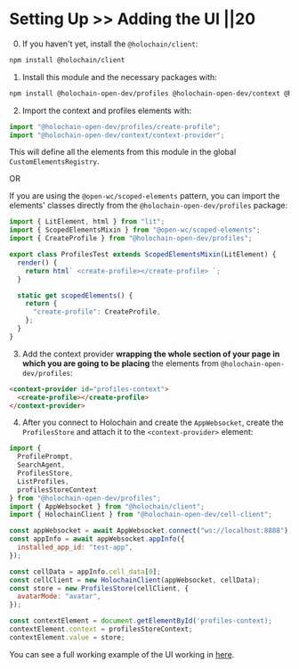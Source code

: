 # Setting Up >> Adding the UI ||20

0. If you haven't yet, install the `@holochain/client`:

```bash
npm install @holochain/client
```

1. Install this module and the necessary packages with:

```bash
npm install @holochain-open-dev/profiles @holochain-open-dev/context @holochain-open-dev/cell-client
```

2. Import the context and profiles elements with:

```js
import "@holochain-open-dev/profiles/create-profile";
import "@holochain-open-dev/context/context-provider";
```

This will define all the elements from this module in the global `CustomElementsRegistry`.

OR

If you are using the `@open-wc/scoped-elements` pattern, you can import the elements' classes directly from the `@holochain-open-dev/profiles` package:

```js
import { LitElement, html } from "lit";
import { ScopedElementsMixin } from "@open-wc/scoped-elements";
import { CreateProfile } from "@holochain-open-dev/profiles";

export class ProfilesTest extends ScopedElementsMixin(LitElement) {
  render() {
    return html` <create-profile></create-profile> `;
  }

  static get scopedElements() {
    return {
      "create-profile": CreateProfile,
    };
  }
}
```

3. Add the context provider **wrapping the whole section of your page in which you are going to be placing** the elements from `@holochain-open-dev/profiles`:

```html
<context-provider id="profiles-context">
  <create-profile></create-profile>
</context-provider>
```

4. After you connect to Holochain and create the `AppWebsocket`, create the `ProfilesStore` and attach it to the `<context-provider>` element:

```js
import {
  ProfilePrompt,
  SearchAgent,
  ProfilesStore,
  ListProfiles,
  profilesStoreContext
} from "@holochain-open-dev/profiles";
import { AppWebsocket } from "@holochain/client";
import { HolochainClient } from "@holochain-open-dev/cell-client";

const appWebsocket = await AppWebsocket.connect("ws://localhost:8888");
const appInfo = await appWebsocket.appInfo({
  installed_app_id: "test-app",
});

const cellData = appInfo.cell_data[0];
const cellClient = new HolochainClient(appWebsocket, cellData);
const store = new ProfilesStore(cellClient, {
  avatarMode: "avatar",
});

const contextElement = document.getElementById('profiles-context);
contextElement.context = profilesStoreContext;
contextElement.value = store;
```

You can see a full working example of the UI working in [here](https://github.com/holochain-open-dev/profiles/blob/main/ui/demo/index.html).
